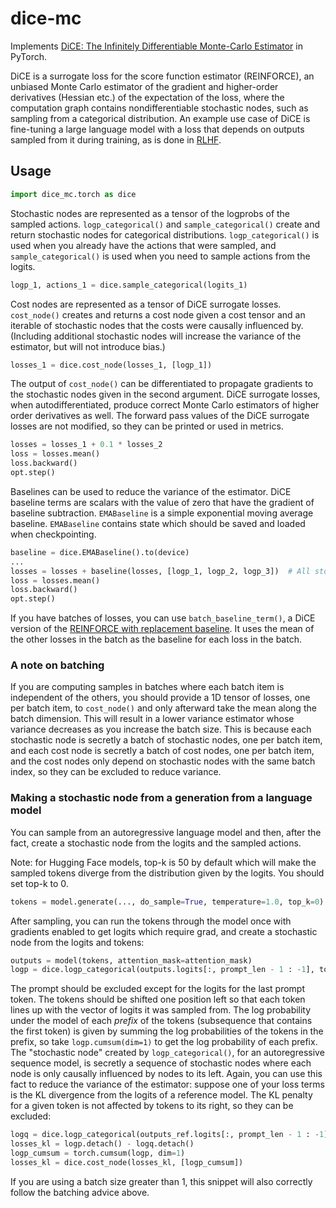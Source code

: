 # dice-mc

Implements [DiCE: The Infinitely Differentiable Monte-Carlo Estimator](https://arxiv.org/abs/1802.05098) in PyTorch.

DiCE is a surrogate loss for the score function estimator (REINFORCE), an unbiased Monte Carlo estimator of the gradient and higher-order derivatives (Hessian etc.) of the expectation of the loss, where the computation graph contains nondifferentiable stochastic nodes, such as sampling from a categorical distribution. An example use case of DiCE is fine-tuning a large language model with a loss that depends on outputs sampled from it during training, as is done in [RLHF](https://en.wikipedia.org/wiki/Reinforcement_learning_from_human_feedback).

## Usage

```python
import dice_mc.torch as dice
```

Stochastic nodes are represented as a tensor of the logprobs of the sampled actions. `logp_categorical()` and `sample_categorical()` create and return stochastic nodes for categorical distributions. `logp_categorical()` is used when you already have the actions that were sampled, and `sample_categorical()` is used when you need to sample actions from the logits.

```python
logp_1, actions_1 = dice.sample_categorical(logits_1)
```

Cost nodes are represented as a tensor of DiCE surrogate losses. `cost_node()` creates and returns a cost node given a cost tensor and an iterable of stochastic nodes that the costs were causally influenced by. (Including additional stochastic nodes will increase the variance of the estimator, but will not introduce bias.)

```python
losses_1 = dice.cost_node(losses_1, [logp_1])
```

The output of `cost_node()` can be differentiated to propagate gradients to the stochastic nodes given in the second argument. DiCE surrogate losses, when autodifferentiated, produce correct Monte Carlo estimators of higher order derivatives as well. The forward pass values of the DiCE surrogate losses are not modified, so they can be printed or used in metrics.

```python
losses = losses_1 + 0.1 * losses_2
loss = losses.mean()
loss.backward()
opt.step()
```

Baselines can be used to reduce the variance of the estimator. DiCE baseline terms are scalars with the value of zero that have the gradient of baseline subtraction. `EMABaseline` is a simple exponential moving average baseline. `EMABaseline` contains state which should be saved and loaded when checkpointing.

```python
baseline = dice.EMABaseline().to(device)
...
losses = losses + baseline(losses, [logp_1, logp_2, logp_3])  # All stochastic nodes
loss = losses.mean()
loss.backward()
opt.step()
```

If you have batches of losses, you can use `batch_baseline_term()`, a DiCE version of the [REINFORCE with replacement baseline](https://openreview.net/forum?id=r1lgTGL5DE). It uses the mean of the other losses in the batch as the baseline for each loss in the batch.

### A note on batching

If you are computing samples in batches where each batch item is independent of the others, you should provide a 1D tensor of losses, one per batch item, to `cost_node()` and only afterward take the mean along the batch dimension. This will result in a lower variance estimator whose variance decreases as you increase the batch size. This is because each stochastic node is secretly a batch of stochastic nodes, one per batch item, and each cost node is secretly a batch of cost nodes, one per batch item, and the cost nodes only depend on stochastic nodes with the same batch index, so they can be excluded to reduce variance.

### Making a stochastic node from a generation from a language model

You can sample from an autoregressive language model and then, after the fact, create a stochastic node from the logits and the sampled actions.

Note: for Hugging Face models, top-k is 50 by default which will make the sampled tokens diverge from the distribution given by the logits. You should set top-k to 0.

```python
tokens = model.generate(..., do_sample=True, temperature=1.0, top_k=0)
```

After sampling, you can run the tokens through the model once with gradients enabled to get logits which require grad, and create a stochastic node from the logits and tokens:

```python
outputs = model(tokens, attention_mask=attention_mask)
logp = dice.logp_categorical(outputs.logits[:, prompt_len - 1 : -1], tokens[:, prompt_len:])
```

The prompt should be excluded except for the logits for the last prompt token. The tokens should be shifted one position left so that each token lines up with the vector of logits it was sampled from. The log probability under the model of each *prefix* of the tokens (subsequence that contains the first token) is given by summing the log probabilities of the tokens in the prefix, so take `logp.cumsum(dim=1)` to get the log probability of each prefix. The "stochastic node" created by `logp_categorical()`, for an autoregressive sequence model, is secretly a sequence of stochastic nodes where each node is only causally influenced by nodes to its left. Again, you can use this fact to reduce the variance of the estimator: suppose one of your loss terms is the KL divergence from the logits of a reference model. The KL penalty for a given token is not affected by tokens to its right, so they can be excluded:

```python
logq = dice.logp_categorical(outputs_ref.logits[:, prompt_len - 1 : -1], tokens[:, prompt_len:])
losses_kl = logp.detach() - logq.detach()
logp_cumsum = torch.cumsum(logp, dim=1)
losses_kl = dice.cost_node(losses_kl, [logp_cumsum])
```

If you are using a batch size greater than 1, this snippet will also correctly follow the batching advice above.
